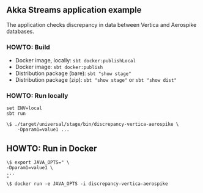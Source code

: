 ## Akka Streams application example

The application checks discrepancy in data between Vertica and Aerospike databases.

### HOWTO: Build

* Docker image, locally: `sbt docker:publishLocal`
* Docker image: `sbt docker:publish`
* Distribution package (bare): `sbt "show stage"`
* Distribution package (zip): `sbt "show stage"` or `sbt "show dist"`

### HOWTO: Run locally

```
set ENV=local
sbt run
```

```
\$ ./target/universal/stage/bin/discrepancy-vertica-aerospike \
    -Dparam1=value1 ...
```

## HOWTO: Run in Docker

```
\$ export JAVA_OPTS=" \
-Dparam1=value1 \
...
"
\$ docker run -e JAVA_OPTS -i discrepancy-vertica-aerospike
```
